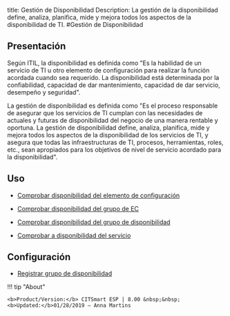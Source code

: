 title: Gestión de Disponibilidad
Description: La gestión de la disponibilidad define, analiza, planifica, mide y mejora todos los aspectos de la disponibilidad de TI.
#Gestión de Disponibilidad


Presentación
------

Según ITIL, la disponibilidad es definida como "Es la habilidad de un servicio
de TI u otro elemento de configuración para realizar la función acordada cuando
sea requerido. La disponibilidad está determinada por la confiabilidad,
capacidad de dar mantenimiento, capacidad de dar servicio, desempeño y
seguridad".

La gestión de disponibilidad es definida como "Es el proceso responsable de
asegurar que los servicios de TI cumplan con las necesidades de actuales y
futuras de disponibilidad del negocio de una manera rentable y oportuna. La
gestión de disponibilidad define, analiza, planifica, mide y mejora todos los
aspectos de la disponibilidad de los servicios de TI, y asegura que todas las
infraestructuras de TI, procesos, herramientas, roles, etc., sean apropiados
para los objetivos de nivel de servicio acordado para la disponibilidad".

Uso
-------


- [Comprobar disponibilidad del elemento de configuración](/es-es/citsmart-esp-8/processes/availability/use/configuration-item-availability.html)

- [Comprobar disponibilidad del grupo de EC](/es-es/citsmart-esp-8/processes/availability/use/CI-group-availability.html)

- [Comprobar disponibilidad del grupo de disponibilidad](/es-es/citsmart-esp-8/processes/availability/use/availability-group.html)

- [Comprobar a disponibilidad del servicio](/es-es/citsmart-esp-8/processes/availability/use/service-availability.html)


Configuración
-----------------


- [Registrar grupo de disponibilidad](/es-es/citsmart-esp-8/processes/availability/configuration/register-availability-group.html)

!!! tip "About"

    <b>Product/Version:</b> CITSmart ESP | 8.00 &nbsp;&nbsp;
    <b>Updated:</b>01/28/2019 – Anna Martins
